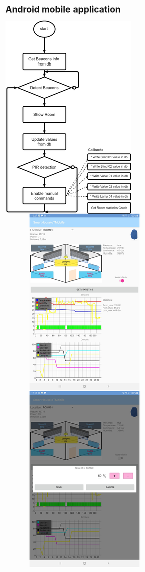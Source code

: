 # Android mobile application
<p align="center">
  <img align="left" width="400" src="Media/DiagramSmartBuildingMobApp.png">  
</p>
</br>
<p align="center">
  <img width="350" src="Media/MobileApp.jpg">
  <img  width="350" src="Media/MobileApp2.jpg">
</p>
